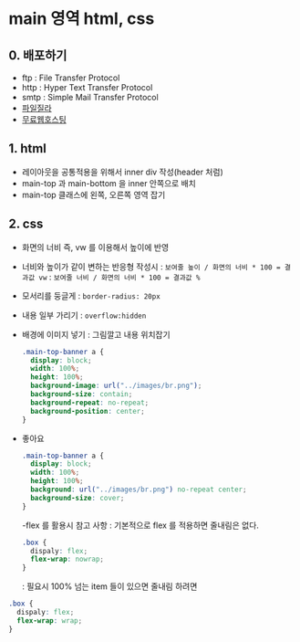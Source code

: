 # main 영역 html, css

## 0. 배포하기

- ftp : File Transfer Protocol
- http : Hyper Text Transfer Protocol
- smtp : Simple Mail Transfer Protocol
- [파일질라](https://filezilla-project.org/)
- [무료웹호스팅](https://www.dothome.co.kr/)

## 1. html

- 레이아웃을 공통적용을 위해서 inner div 작성(header 처럼)
- main-top 과 main-bottom 을 inner 안쪽으로 배치
- main-top 클래스에 왼쪽, 오른쪽 영역 잡기

## 2. css

- 화면의 너비 즉, vw 를 이용해서 높이에 반영
- 너비와 높이가 같이 변하는 반응형 작성시
  : `보여줄 높이 / 화면의 너비 * 100 = 결과값 vw`
  : `보여줄 너비 / 화면의 너비 * 100 = 결과값 %`

- 모서리를 둥글게
  : `border-radius: 20px`

- 내용 일부 가리기
  : `overflow:hidden`

- 배경에 이미지 넣기
  : 그림깔고 내용 위치잡기

  ```css
  .main-top-banner a {
    display: block;
    width: 100%;
    height: 100%;
    background-image: url("../images/br.png");
    background-size: contain;
    background-repeat: no-repeat;
    background-position: center;
  }
  ```

- 좋아요

  ```css
  .main-top-banner a {
    display: block;
    width: 100%;
    height: 100%;
    background: url("../images/br.png") no-repeat center;
    background-size: cover;
  }
  ```

  -flex 를 활용시 참고 사항
  : 기본적으로 flex 를 적용하면 줄내림은 없다.

  ```css
  .box {
    dispaly: flex;
    flex-wrap: nowrap;
  }
  ```

  : 필요시 100% 넘는 item 들이 있으면 줄내림 하려면

```css
.box {
  dispaly: flex;
  flex-wrap: wrap;
}
```
